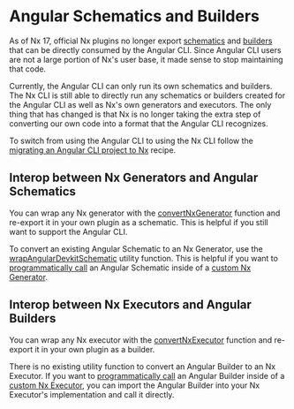 # Angular Schematics and Builders

As of Nx 17, official Nx plugins no longer export [schematics](https://angular.io/guide/schematics) and [builders](https://angular.io/guide/cli-builder) that can be directly consumed by the Angular CLI. Since Angular CLI users are not a large portion of Nx's user base, it made sense to stop maintaining that code.

Currently, the Angular CLI can only run its own schematics and builders. The Nx CLI is still able to directly run any schematics or builders created for the Angular CLI as well as Nx's own generators and executors. The only thing that has changed is that Nx is no longer taking the extra step of converting our own code into a format that the Angular CLI recognizes.

To switch from using the Angular CLI to using the Nx CLI follow the [migrating an Angular CLI project to Nx](/recipes/angular/migration/angular) recipe.

## Interop between Nx Generators and Angular Schematics

You can wrap any Nx generator with the [convertNxGenerator](/nx-api/devkit/documents/convertNxGenerator) function and re-export it in your own plugin as a schematic. This is helpful if you still want to support the Angular CLI.

To convert an existing Angular Schematic to an Nx Generator, use the [wrapAngularDevkitSchematic](/nx-api/devkit/documents/ngcli_adapter/wrapAngularDevkitSchematic) utility function. This is helpful if you want to [programmatically call](/extending-nx/recipes/composing-generators) an Angular Schematic inside of a [custom Nx Generator](/extending-nx/recipes/local-generators).

## Interop between Nx Executors and Angular Builders

You can wrap any Nx executor with the [convertNxExecutor](/nx-api/devkit/documents/convertNxExecutor) function and re-export it in your own plugin as a builder.

There is no existing utility function to convert an Angular Builder to an Nx Executor. If you want to [programmatically call](/extending-nx/recipes/compose-executors) an Angular Builder inside of a [custom Nx Executor](extending-nx/recipes/local-executors), you can import the Angular Builder into your Nx Executor's implementation and call it directly.
